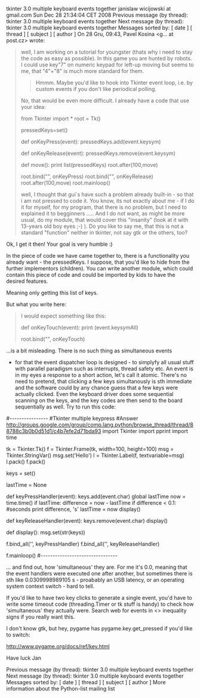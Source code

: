 tkinter 3.0 multiple keyboard events together
janislaw wicijowski at gmail.com 
Sun Dec 28 21:34:04 CET 2008
Previous message (by thread): tkinter 3.0 multiple keyboard events together
Next message (by thread): tkinter 3.0 multiple keyboard events together
Messages sorted by: [ date ] [ thread ] [ subject ] [ author ]
On 28 Gru, 09:43, Pavel Kosina <g... at post.cz> wrote:
> well, I am working on a tutorial for youngster (thats why i need to stay
> the code as easy as possible). In this game you are hunted by robots. I
> could use key"7" on numeric keypad for left-up moving but seems to me,
> that "4"+"8" is much more standard for them.
>
> > Hmmm. Maybe you'd like to hook into Tkinter event loop, i.e. by custom
> > events if you don't like periodical polling.
>
> No, that would be even more difficult. I already have a code that use
> your idea:
>
> from Tkinter import *
> root = Tk()
>
> pressedKeys=set()
>
> def onKeyPress(event):
>     pressedKeys.add(event.keysym)
>
> def onKeyRelease(event):
>     pressedKeys.remove(event.keysym)
>
> def move():
>     print list(pressedKeys)
>     root.after(100,move)
>
> root.bind("<KeyPress>", onKeyPress)
> root.bind("<KeyRelease>", onKeyRelease)
> root.after(100,move)
> root.mainloop()
>
> well, I thought that gui´s have such a problem already built-in - so
> that i am not pressed to code it. You know, its not exactly about me -
> if I do it for myself, for my program, that there is no problem, but I
> need to explained it to begginners ..... And I do not want, as might be
> more usual, do my module, that would cover this "insanity" (look at it
> with 13-years old boy eyes ;-) ). Do you like to say me, that this is
> not a standard "function" neither in tkinter, not say gtk or the others,
> too?

Ok, I get it then! Your goal is very humble :)

In the piece of code we have came together to, there is a
functionality you already want - the pressedKeys. I suppose, that
you'd like to hide from the further implementors (children). You can
write another module, which could contain this piece of code and could
be imported by kids to have the desired features.

Meaning only getting this list of keys.

But what you write here:

> I would expect something like this:
>
> def onKeyTouch(event):
>     print (event.keysymAll)
>
> root.bind("<KeyPress>", onKeyTouch)

...is a bit misleading. There is no such thing as simultaneous events
- for that the event dispatcher loop is designed - to simplyfy all
usual
stuff with parallel paradigsm such as interrupts, thread safety
etc. An event is in my eyes a response to a short action, let's call
it
atomic. There's no need to pretend, that clicking a few keys
simultanously is sth immediate and the software could by any chance
guess that a few keys were actually clicked. Even the keyboard driver
does some sequential scanning on the keys, and the key codes are then
send to the board sequentially as well. Try to run this code:

#----------------
#Tkinter multiple keypress
#Answer http://groups.google.com/group/comp.lang.python/browse_thread/thread/88788c3b0b0d51d1/c4b7efe2d71bda93
import Tkinter
import pprint
import time

tk = Tkinter.Tk()
f = Tkinter.Frame(tk, width=100, height=100)
msg = Tkinter.StringVar()
msg.set('Hello')
l = Tkinter.Label(f,  textvariable=msg)
l.pack()
f.pack()

keys = set()

lastTime = None

def keyPressHandler(event):
    keys.add(event.char)
    global lastTime
    now = time.time()
    if lastTime:
        difference = now - lastTime
        if difference < 0.1: #seconds
            print difference, 's'
    lastTime = now
    display()

def keyReleaseHandler(event):
    keys.remove(event.char)
    display()

def display():
    msg.set(str(keys))

f.bind_all('<KeyPress>', keyPressHandler)
f.bind_all('<KeyRelease>', keyReleaseHandler)

f.mainloop()
#--------------------------------


... and find out, how 'simultaneous' they are. For me it's 0.0,
meaning that the event handlers were executed one after another, but
sometimes there is sth like 0.0309998989105 s - proabably an USB
latency, or an operating system context switch - hard to tell.

If you'd like to have two key clicks to generate a single event, you'd
have to write some timeout code (threading.Timer or tk stuff is handy)
to check how 'simultaneous' they actually were. Search web for events
in <<doubled>> inequality signs if you really want this.

I don't know gtk, but hey, pygame has pygame.key.get_pressed if you'd
like to switch:

http://www.pygame.org/docs/ref/key.html

Have luck
Jan

Previous message (by thread): tkinter 3.0 multiple keyboard events together
Next message (by thread): tkinter 3.0 multiple keyboard events together
Messages sorted by: [ date ] [ thread ] [ subject ] [ author ]
More information about the Python-list mailing list
